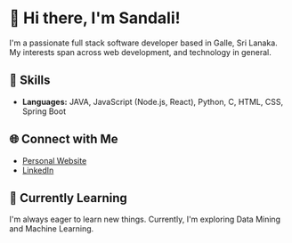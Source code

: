 # 👋 Hi there, I'm Sandali!

I'm a passionate full stack software developer based in Galle, Sri Lanaka. My interests span across web development, and technology in general.

## 🚀 Skills

- **Languages:**  JAVA, JavaScript (Node.js, React), Python, C, HTML, CSS, Spring Boot

## 🌐 Connect with Me

- [Personal Website](https://my-portfolio-six-dun-52.vercel.app/)
- [LinkedIn](https://www.linkedin.com/in/sandali-manimendra/)

## 🌱 Currently Learning

I'm always eager to learn new things. Currently, I'm exploring Data Mining and Machine Learning.
